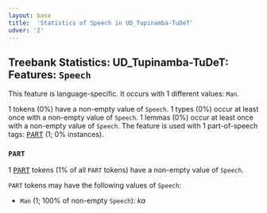 ```yaml
---
layout: base
title:  'Statistics of Speech in UD_Tupinamba-TuDeT'
udver: '2'
---
```


## Treebank Statistics: UD_Tupinamba-TuDeT: Features: `Speech`

This feature is language-specific.
It occurs with 1 different values: `Man`.

1 tokens (0%) have a non-empty value of `Speech`.
1 types (0%) occur at least once with a non-empty value of `Speech`.
1 lemmas (0%) occur at least once with a non-empty value of `Speech`.
The feature is used with 1 part-of-speech tags: <tt><a href="tpn_tudet-pos-PART.html">PART</a></tt> (1; 0% instances).

### `PART`

1 <tt><a href="tpn_tudet-pos-PART.html">PART</a></tt> tokens (1% of all `PART` tokens) have a non-empty value of `Speech`.

`PART` tokens may have the following values of `Speech`:

* `Man` (1; 100% of non-empty `Speech`): <em>ka</em>

